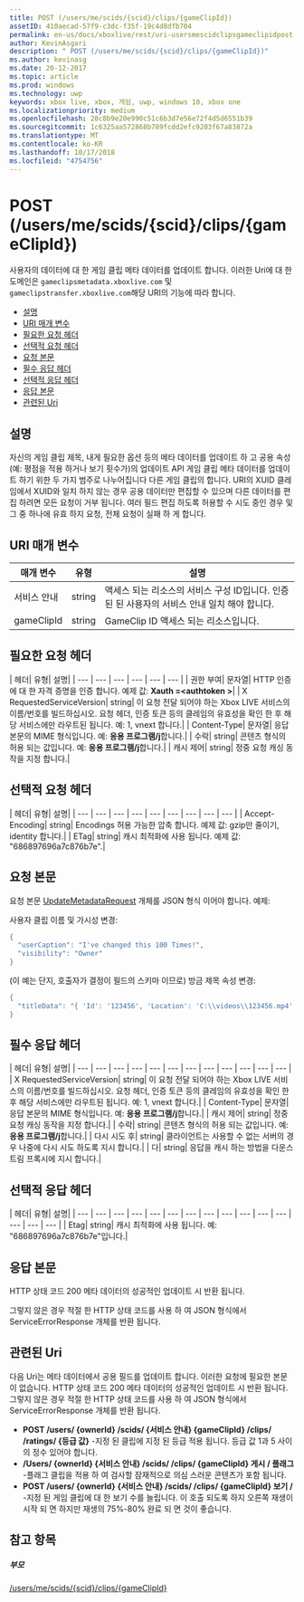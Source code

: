 ```yaml
---
title: POST (/users/me/scids/{scid}/clips/{gameClipId})
assetID: 410aecad-57f9-c3dc-f35f-19c4d8dfb704
permalink: en-us/docs/xboxlive/rest/uri-usersmescidclipsgameclipidpost.html
author: KevinAsgari
description: " POST (/users/me/scids/{scid}/clips/{gameClipId})"
ms.author: kevinasg
ms.date: 20-12-2017
ms.topic: article
ms.prod: windows
ms.technology: uwp
keywords: xbox live, xbox, 게임, uwp, windows 10, xbox one
ms.localizationpriority: medium
ms.openlocfilehash: 28c8b9e20e990c51c6b3d7e56e72f4d5d6551b39
ms.sourcegitcommit: 1c6325aa572868b789fcdd2efc9203f67a83872a
ms.translationtype: MT
ms.contentlocale: ko-KR
ms.lasthandoff: 10/17/2018
ms.locfileid: "4754756"
---
```

# <a name="post-usersmescidsscidclipsgameclipid"></a>POST (/users/me/scids/{scid}/clips/{gameClipId})
사용자의 데이터에 대 한 게임 클립 메타 데이터를 업데이트 합니다. 이러한 Uri에 대 한 도메인은 `gameclipsmetadata.xboxlive.com` 및 `gameclipstransfer.xboxlive.com`해당 URI의 기능에 따라 합니다.
 
  * [설명](#ID4EX)
  * [URI 매개 변수](#ID4EAB)
  * [필요한 요청 헤더](#ID4ELB)
  * [선택적 요청 헤더](#ID4EXD)
  * [요청 본문](#ID4EAF)
  * [필수 응답 헤더](#ID4EVF)
  * [선택적 응답 헤더](#ID4EJAAC)
  * [응답 본문](#ID4EJBAC)
  * [관련된 Uri](#ID4EWBAC)
 
<a id="ID4EX"></a>

 
## <a name="remarks"></a>설명
 
자신의 게임 클립 제목, 내게 필요한 옵션 등의 메타 데이터를 업데이트 하 고 공용 속성 (예: 평점을 적용 하거나 보기 횟수가)의 업데이트 API 게임 클립 메타 데이터를 업데이트 하기 위한 두 가지 범주로 나누어집니다 다른 게임 클립의 합니다. URI의 XUID 클레임에서 XUID와 일치 하지 않는 경우 공용 데이터만 편집할 수 있으며 다른 데이터를 편집 하려면 모든 요청이 거부 됩니다. 여러 필드 편집 하도록 허용할 수 시도 중인 경우 및 그 중 하나에 유효 하지 요청, 전체 요청이 실패 하 게 합니다.
  
<a id="ID4EAB"></a>

 
## <a name="uri-parameters"></a>URI 매개 변수
 
| 매개 변수| 유형| 설명| 
| --- | --- | --- | 
| 서비스 안내| string| 액세스 되는 리소스의 서비스 구성 ID입니다. 인증된 된 사용자의 서비스 안내 일치 해야 합니다.| 
| gameClipId| string| GameClip ID 액세스 되는 리소스입니다.| 
  
<a id="ID4ELB"></a>

 
## <a name="required-request-headers"></a>필요한 요청 헤더
 
| 헤더| 유형| 설명| 
| --- | --- | --- | --- | --- | --- | 
| 권한 부여| 문자열| HTTP 인증에 대 한 자격 증명을 인증 합니다. 예제 값: <b>Xauth =&lt;authtoken ></b>| 
| X RequestedServiceVersion| string| 이 요청 전달 되어야 하는 Xbox LIVE 서비스의 이름/번호를 빌드하십시오. 요청 헤더, 인증 토큰 등의 클레임의 유효성을 확인 한 후 해당 서비스에만 라우트된 됩니다. 예: 1, vnext 합니다.| 
| Content-Type| 문자열| 응답 본문의 MIME 형식입니다. 예: <b>응용 프로그램/j</b>합니다.| 
| 수락| string| 콘텐츠 형식의 허용 되는 값입니다. 예: <b>응용 프로그램/j</b>합니다.| 
| 캐시 제어| string| 정중 요청 캐싱 동작을 지정 합니다.| 
  
<a id="ID4EXD"></a>

 
## <a name="optional-request-headers"></a>선택적 요청 헤더
 
| 헤더| 유형| 설명| 
| --- | --- | --- | --- | --- | --- | --- | --- | --- | 
| Accept-Encoding| string| Encodings 허용 가능한 압축 합니다. 예제 값: gzip만 줄이기, identity 합니다.| 
| ETag| string| 캐시 최적화에 사용 됩니다. 예제 값: "686897696a7c876b7e".| 
  
<a id="ID4EAF"></a>

 
## <a name="request-body"></a>요청 본문
 
요청 본문 [UpdateMetadataRequest](../../json/json-updatemetadatarequest.md) 개체를 JSON 형식 이어야 합니다. 예제:
 
사용자 클립 이름 및 가시성 변경:
 

```cpp
{
  "userCaption": "I've changed this 100 Times!",
  "visibility": "Owner"
}

```

 
(이 예는 단지, 호출자가 결정이 필드의 스키마 이므로) 방금 제목 속성 변경:
 

```cpp
{
  "titleData": "{ 'Id': '123456', 'Location': 'C:\\videos\\123456.mp4' }"
}

```

  
<a id="ID4EVF"></a>

 
## <a name="required-response-headers"></a>필수 응답 헤더
 
| 헤더| 유형| 설명| 
| --- | --- | --- | --- | --- | --- | --- | --- | --- | --- | --- | --- | 
| X RequestedServiceVersion| string| 이 요청 전달 되어야 하는 Xbox LIVE 서비스의 이름/번호를 빌드하십시오. 요청 헤더, 인증 토큰 등의 클레임의 유효성을 확인 한 후 해당 서비스에만 라우트된 됩니다. 예: 1, vnext 합니다.| 
| Content-Type| 문자열| 응답 본문의 MIME 형식입니다. 예: <b>응용 프로그램/j</b>합니다.| 
| 캐시 제어| string| 정중 요청 캐싱 동작을 지정 합니다.| 
| 수락| string| 콘텐츠 형식의 허용 되는 값입니다. 예: <b>응용 프로그램/j</b>합니다.| 
| 다시 시도 후| string| 클라이언트는 사용할 수 없는 서버의 경우 나중에 다시 시도 하도록 지시 합니다.| 
| 다| string| 응답을 캐시 하는 방법을 다운스트림 프록시에 지시 합니다.| 
  
<a id="ID4EJAAC"></a>

 
## <a name="optional-response-headers"></a>선택적 응답 헤더
 
| 헤더| 유형| 설명| 
| --- | --- | --- | --- | --- | --- | --- | --- | --- | --- | --- | --- | --- | --- | --- | 
| Etag| string| 캐시 최적화에 사용 됩니다. 예: "686897696a7c876b7e"입니다.| 
  
<a id="ID4EJBAC"></a>

 
## <a name="response-body"></a>응답 본문
 
HTTP 상태 코드 200 메타 데이터의 성공적인 업데이트 시 반환 됩니다.
 
그렇지 않은 경우 적절 한 HTTP 상태 코드를 사용 하 여 JSON 형식에서 ServiceErrorResponse 개체를 반환 됩니다.
  
<a id="ID4EWBAC"></a>

 
## <a name="related-uris"></a>관련된 Uri
 
다음 Uri는 메타 데이터에서 공용 필드를 업데이트 합니다. 이러한 요청에 필요한 본문이 없습니다. HTTP 상태 코드 200 메타 데이터의 성공적인 업데이트 시 반환 됩니다. 그렇지 않은 경우 적절 한 HTTP 상태 코드를 사용 하 여 JSON 형식에서 ServiceErrorResponse 개체를 반환 됩니다.
 
   * **POST /users/ {ownerId} /scids/ {서비스 안내} {gameClipId} /clips/ /ratings/ {등급 값}** -지정 된 클립에 지정 된 등급 적용 됩니다. 등급 값 1과 5 사이의 정수 있어야 합니다.
   * **/Users/ {ownerId} {서비스 안내} /scids/ /clips/ {gameClipId} 게시 / 플래그** -플래그 클립을 적용 하 여 검사할 잠재적으로 의심 스러운 콘텐츠가 포함 됩니다.
   * **POST /users/ {ownerId} {서비스 안내} /scids/ /clips/ {gameClipId} 보기 /** -지정 된 게임 클립에 대 한 보기 수를 늘립니다. 이 호출 되도록 하지 오른쪽 재생이 시작 되 면 하지만 재생의 75%-80% 완료 되 면 것이 좋습니다.
   
<a id="ID4EMCAC"></a>

 
## <a name="see-also"></a>참고 항목
 
<a id="ID4EOCAC"></a>

 
##### <a name="parent"></a>부모 

[/users/me/scids/{scid}/clips/{gameClipId}](uri-usersmescidclipsgameclipid.md)

   
